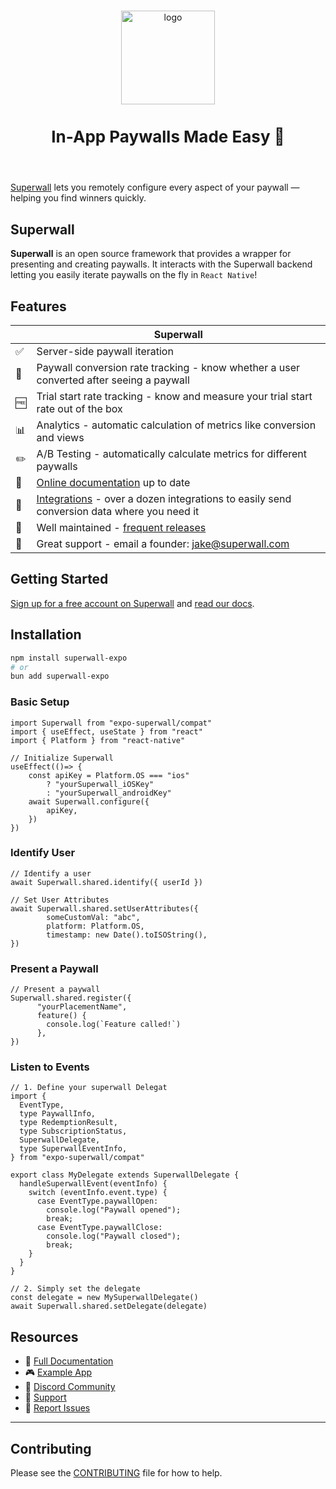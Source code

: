 <p align="center">
  <br />
  <img src="https://i.imgur.com/7y68VTw.png" alt="logo" height="150px" />
  <h3 style="font-size:26" align="center">In-App Paywalls Made Easy 💸</h3>
  <br />
</p>

[Superwall](https://superwall.com/) lets you remotely configure every aspect of your paywall — helping you find winners quickly.

## Superwall

**Superwall** is an open source framework that provides a wrapper for presenting and creating paywalls. It interacts with the Superwall backend letting you easily iterate paywalls on the fly in `React Native`!

## Features
|   | Superwall |
| --- | --- |
✅ | Server-side paywall iteration
🎯 | Paywall conversion rate tracking - know whether a user converted after seeing a paywall
🆓 | Trial start rate tracking - know and measure your trial start rate out of the box
📊 | Analytics - automatic calculation of metrics like conversion and views
✏️ | A/B Testing - automatically calculate metrics for different paywalls
📝 | [Online documentation](https://superwall.com/docs/home) up to date
🔀 | [Integrations](https://superwall.com/docs/home) - over a dozen integrations to easily send conversion data where you need it
💯 | Well maintained - [frequent releases](https://superwall.com/docs/home)
📮 | Great support - email a founder: jake@superwall.com


## Getting Started

[Sign up for a free account on Superwall](https://superwall.com/sign-up) and [read our docs](https://superwall.com/docs/home).


## Installation

```bash
npm install superwall-expo
# or
bun add superwall-expo
```

### Basic Setup

```tsx
import Superwall from "expo-superwall/compat"
import { useEffect, useState } from "react"
import { Platform } from "react-native"

// Initialize Superwall
useEffect(()=> {
	const apiKey = Platform.OS === "ios"
        ? "yourSuperwall_iOSKey"
        : "yourSuperwall_androidKey"
	await Superwall.configure({
		apiKey,
	})
})
```

### Identify User

```tsx
// Identify a user 
await Superwall.shared.identify({ userId })

// Set User Attributes
await Superwall.shared.setUserAttributes({
        someCustomVal: "abc",
        platform: Platform.OS,
        timestamp: new Date().toISOString(),
})
```


### Present a Paywall

```tsx
// Present a paywall
Superwall.shared.register({
      "yourPlacementName",
      feature() {
        console.log(`Feature called!`)
      },
})
```


### Listen to Events

```tsx
// 1. Define your superwall Delegat
import {
  EventType,
  type PaywallInfo,
  type RedemptionResult,
  type SubscriptionStatus,
  SuperwallDelegate,
  type SuperwallEventInfo,
} from "expo-superwall/compat"

export class MyDelegate extends SuperwallDelegate {
  handleSuperwallEvent(eventInfo) {
    switch (eventInfo.event.type) {
      case EventType.paywallOpen:
        console.log("Paywall opened");
        break;
      case EventType.paywallClose:
        console.log("Paywall closed");
        break;
    }
  }
}

// 2. Simply set the delegate
const delegate = new MySuperwallDelegate()
await Superwall.shared.setDelegate(delegate)

```


## Resources

- 📖 [Full Documentation](https://superwall.com/docs/home)
- 🎮 [Example App](./example)
- 💬 [Discord Community](https://discord.gg/superwall)
- 📧 [Support](mailto:jake@superwall.com)
- 🐛 [Report Issues](https://github.com/superwall/superwall-expo/issues)


---

## Contributing

Please see the [CONTRIBUTING](.github/CONTRIBUTING.md) file for how to help.
